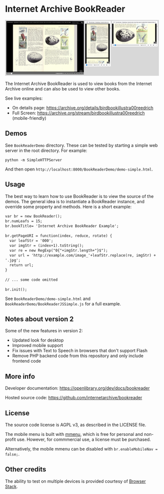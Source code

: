 # Internet Archive BookReader

![](./screenshot.png)

The Internet Archive BookReader is used to view books from the Internet Archive online and can also be used to view other books.

See live examples:
- On details page: https://archive.org/details/birdbookillustra00reedrich
- Full Screen: https://archive.org/stream/birdbookillustra00reedrich (mobile-friendly)


## Demos

See `BookReaderDemo` directory. These can be tested by starting a simple web server in the root directory. For example:

```
python -m SimpleHTTPServer
```

And then open `http://localhost:8000/BookReaderDemo/demo-simple.html`.

## Usage

The best way to learn how to use BookReader is to view the source of the demos. The general idea is to instantiate a BookReader instance, and override some property and methods. Here is a short example:

```
var br = new BookReader();
br.numLeafs = 15;
br.bookTitle= 'Internet Archive BookReader Example';

br.getPageURI = function(index, reduce, rotate) {
  var leafStr = '000';
  var imgStr = (index+1).toString();
  var re = new RegExp("0{"+imgStr.length+"}$");
  var url = 'http://example.com/image_'+leafStr.replace(re, imgStr) + '.jpg';
  return url;
}

// ... some code omitted

br.init();
```

See `BookReaderDemo/demo-simple.html` and `BookReaderDemo/BookReaderJSSimple.js` for a full example.



## Notes about version 2

Some of the new features in version 2:
- Updated look for desktop
- Improved mobile support
- Fix issues with Text to Speech in browsers that don't support Flash
- Remove PHP backend code from this repository and only include frontend code


## More info

Developer documentation:
https://openlibrary.org/dev/docs/bookreader

Hosted source code:
https://github.com/internetarchive/bookreader


## License

The source code license is AGPL v3, as described in the LICENSE file.

The mobile menu is built with [mmenu](http://mmenu.frebsite.nl/download.html), which is free for personal and non-profit use. However, for commmercial use, a license must be purchased.

Alternatively, the mobile mmenu can be disabled with `br.enableMobileNav = false;`.


## Other credits

The ability to test on multiple devices is provided courtesy of [Browser Stack](https://www.browserstack.com).
